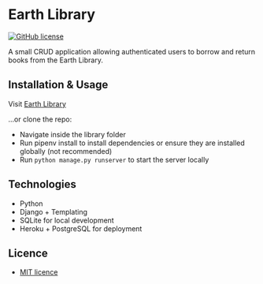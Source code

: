 # Earth Library
[![GitHub license](https://img.shields.io/github/license/Naereen/StrapDown.js.svg)](https://github.com/Naereen/StrapDown.js/blob/master/LICENSE)

A small CRUD application allowing authenticated users to borrow and return books from the Earth Library.

## Installation & Usage

Visit [Earth Library](https://earth-library.herokuapp.com/books/)

...or clone the repo:

* Navigate inside the library folder
* Run pipenv install to install dependencies or ensure they are installed globally (not recommended)
* Run `python manage.py runserver` to start the server locally

## Technologies

* Python
* Django + Templating
* SQLite for local development
* Heroku + PostgreSQL for deployment

## Licence

* [MIT licence](https://opensource.org/licenses/mit-license.php) 
